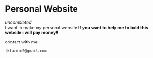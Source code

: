 # Personal Website 

_uncompleted_<br/>
I want to make my personal website.**If you want to help me to buld this website i will pay money!!**<br/>

contact with me:

    |kfardin0@gmail.com
